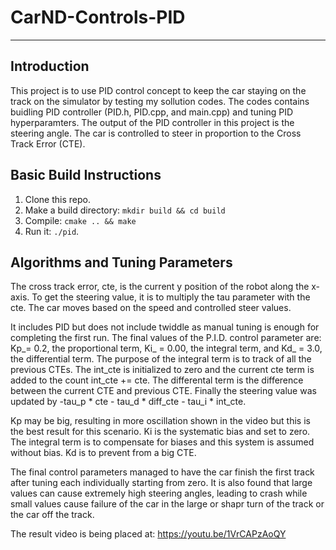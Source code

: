 # CarND-Controls-PID

---
## Introduction
This project is to use PID control concept to keep the car staying on the track on the simulator by testing my sollution codes. The codes contains buidling PID controller (PID.h, PID.cpp, and main.cpp) and tuning PID hyperparamters. The output of the PID controller in this project is the steering angle. The car is controlled to steer in proportion to the Cross Track Error (CTE).

## Basic Build Instructions

1. Clone this repo.
2. Make a build directory: `mkdir build && cd build`
3. Compile: `cmake .. && make`
4. Run it: `./pid`. 

## Algorithms and Tuning Parameters
The cross track error, cte, is the current y position of the robot along the x-axis. To get the steering value, it is to multiply the tau parameter with the cte. The car moves based on the speed and controlled steer values. 

It includes PID but does not include twiddle as manual tuning is enough for completing the first run. The final values of the P.I.D. control parameter are:
Kp_= 0.2, the proportional term,
Ki_ = 0.00, the integral term, and
Kd_ = 3.0, the differential term.
The purpose of the integral term is to track of all the previous CTEs. The int_cte is initialized to zero and the current cte term is added to the count int_cte += cte. The differental term is the difference between the current CTE and previous CTE. Finally the steering value was updated by -tau_p * cte - tau_d * diff_cte - tau_i * int_cte. 

Kp may be big, resulting in more oscillation shown in the video but this is the best result for this scenario. Ki is the systematic bias and set to zero. The integral term is to compensate for biases and this system is assumed without bias. Kd is to prevent from a big CTE. 

The final control parameters managed to have the car finish the first track after tuning each individually starting from zero. It is also found that large values can cause extremely high steering angles, leading to crash while small values cause failure of the car in the large or shapr turn of the track or the car off the track.

The result video is being placed at: https://youtu.be/1VrCAPzAoQY


